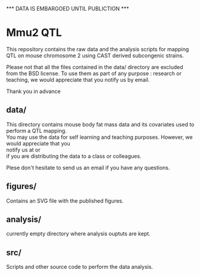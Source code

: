 *** DATA IS EMBARGOED UNTIL PUBLICTION ***

Mmu2 QTL
==========
This repository contains the raw data and the analysis scripts for mapping QTL on mouse chromosome 2 using CAST derived subcongenic strains.

Please not that all the files contained in the data/ directory are excluded from the BSD license. To use them as part of any purpose : research or teaching, we would appreciate that you notify us by email.

Thank you in advance

data/
-----
This directory contains mouse body fat mass data and its covariates used to perform a QTL mapping.\
 You may use the data for self learning and teaching purposes. However, we would appreciate that you\
 notify us at <jfmedrano at ucdavis dot edu> or <rodrigo dot gularte at ulg dot ac dot be>\
 if you are distributing the data to a class or colleagues.

Plese don't hesitate to send us an email if you have any questions.

figures/
--------
Contains an SVG file with the published figures.

analysis/
---------
currently empty directory where analysis ouptuts are kept.

src/
----
Scripts and other source code to perform the data analysis.
